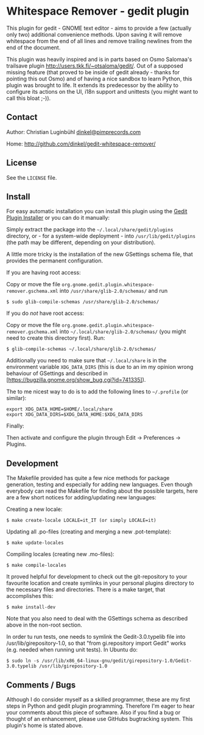 Whitespace Remover - gedit plugin
=================================

This plugin for gedit - GNOME text editor - aims to provide a few (actually only two) additional convenience methods. Upon saving it will remove whitespace from the end of all lines and remove trailing newlines from the end of the document.

This plugin was heavily inspired and is in parts based on Osmo Salomaa's trailsave plugin <http://users.tkk.fi/~otsaloma/gedit/>. Out of a supposed missing feature (that proved to be inside of gedit already - thanks for pointing this out Osmo) and of having a nice sandbox to learn Python, this plugin was brought to life. It extends its predecessor by the ability to configure its actions on the UI, i18n support and unittests (you might want to call this bloat ;-)).

Contact
-------

Author: Christian Luginbühl <dinkel@pimprecords.com>

Home: <http://github.com/dinkel/gedit-whitespace-remover/>

License
-------

See the `LICENSE` file.

Install
-------

For easy automatic installation you can install this plugin using the [Gedit Plugin Installer](https://github.com/lwindolf/gedit-plugininstaller/) or you can do it manually:

Simply extract the package into the `~/.local/share/gedit/plugins` directory, or - for a system-wide deployment - into `/usr/lib/gedit/plugins` (the path may be different, depending on your distribution).

A little more tricky is the installation of the new GSettings schema file, that provides the permanent configuration.

If you are having root access:

Copy or move the file `org.gnome.gedit.plugin.whitespace-remover.gschema.xml` into `/usr/share/glib-2.0/schemas/` and run

    $ sudo glib-compile-schemas /usr/share/glib-2.0/schemas/

If you do *not* have root access:

Copy or move the file `org.gnome.gedit.plugin.whitespace-remover.gschema.xml` into `~/.local/share/glib-2.0/schemas/` (you might need to create this  directory first). Run:

    $ glib-compile-schemas ~/.local/share/glib-2.0/schemas/

Additionally you need to make sure that `~/.local/share` is in the environment variable `XDG_DATA_DIRS` (this is due to an im my opinion wrong behaviour of GSettings and described in [https://bugzilla.gnome.org/show_bug.cgi?id=741335]).

The to me nicest way to do is to add the following lines to `~/.profile` (or similar):

    export XDG_DATA_HOME=$HOME/.local/share
    export XDG_DATA_DIRS=$XDG_DATA_HOME:$XDG_DATA_DIRS

Finally:

Then activate and configure the plugin through Edit -> Preferences -> Plugins.

Development
-----------

The Makefile provided has quite a few nice methods for package generation, testing and especially for adding new languages. Even though everybody can read the Makefile for finding about the possible targets, here are a few short notices for adding/updating new languages:

Creating a new locale:

    $ make create-locale LOCALE=it_IT (or simply LOCALE=it)

Updating all .po-files (creating and merging a new .pot-template):

    $ make update-locales

Compiling locales (creating new .mo-files):

    $ make compile-locales

It proved helpful for development to check out the git-repository to your favourite location and create symlinks in your personal plugins directory to the necessary files and directories. There is a make target, that accomplishes this:

    $ make install-dev

Note that you also need to deal with the GSettings schema as described above in the non-root section.

In order tu run tests, one needs to symlink the Gedit-3.0.typelib file into /usr/lib/girepository-1.0, so that "from gi.repository import Gedit" works (e.g. needed when running unit tests). In Ubuntu do:

    $ sudo ln -s /usr/lib/x86_64-linux-gnu/gedit/girepository-1.0/Gedit-3.0.typelib /usr/lib/girepository-1.0

Comments / Bugs
---------------

Although I do consider myself as a skilled programmer, these are my first steps in Python and gedit plugin programming. Therefore I'm eager to hear your comments about this piece of software. Also if you find a bug or thought of an enhancement, please use GitHubs bugtracking system. This plugin's home is stated above.

